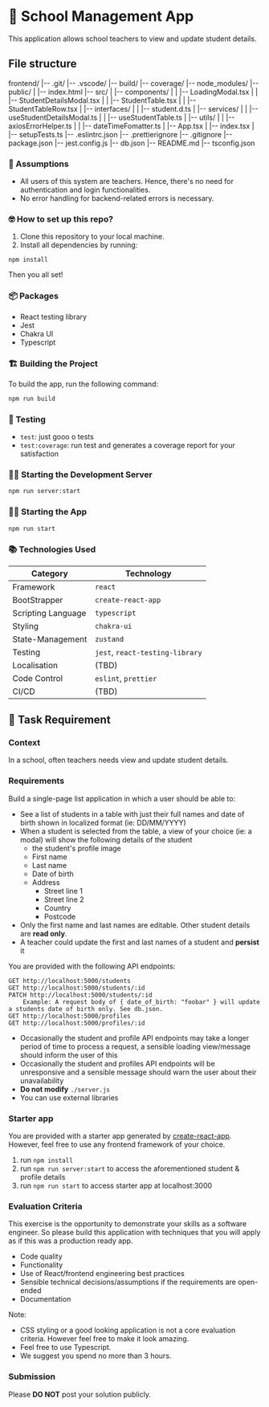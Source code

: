 # 🚀 School Management App

This application allows school teachers to view and update student details.

## File structure

frontend/
|-- .git/
|-- .vscode/
|-- build/
|-- coverage/
|-- node_modules/
|-- public/
| |-- index.html
|-- src/
| |-- components/
| | |-- LoadingModal.tsx
| | |-- StudentDetailsModal.tsx
| | |-- StudentTable.tsx
| | |-- StudentTableRow.tsx
| |-- interfaces/
| | |-- student.d.ts
| |-- services/
| | |-- useStudentDetailsModal.ts
| | |-- useStudentTable.ts
| |-- utils/
| | |-- axiosErrorHelper.ts
| | |-- dateTimeFomatter.ts
| |-- App.tsx
| |-- index.tsx
| |-- setupTests.ts
|-- .eslintrc.json
|-- .prettierignore
|-- .gitignore
|-- package.json
|-- jest.config.js
|-- db.json
|-- README.md
|-- tsconfig.json

### 🤔 Assumptions

- All users of this system are teachers. Hence, there's no need for authentication and login functionalities.
- No error handling for backend-related errors is necessary.

### 🤓 How to set up this repo?

1. Clone this repository to your local machine.
2. Install all dependencies by running:

```
npm install
```

Then you all set!

### 📦 Packages

- React testing library
- Jest
- Chakra UI
- Typescript

### 🏗️ Building the Project

To build the app, run the following command:

```bash
npm run build
```

### 🧪 Testing

- `test`: just gooo o tests
- `test:coverage`: run test and generates a coverage report for your satisfaction

### 🧑‍💻 Starting the Development Server

```bash
npm run server:start
```

### 🧑‍💻 Starting the App

```bash
npm run start
```

### 📚 Technologies Used

| Category           | Technology                      |
| ------------------ | ------------------------------- |
| Framework          | `react`                         |
| BootStrapper       | `create-react-app`              |
| Scripting Language | `typescript`                    |
| Styling            | `chakra-ui`                     |
| State-Management   | `zustand`                       |
| Testing            | `jest`, `react-testing-library` |
| Localisation       | (TBD)                           |
| Code Control       | `eslint`, `prettier`            |
| CI/CD              | (TBD)                           |

## 📝 Task Requirement

### Context

In a school, often teachers needs view and update student details.

### Requirements

Build a single-page list application in which a user should be able to:

- See a list of students in a table with just their full names and date of birth shown in localized format (ie: DD/MM/YYYY)
- When a student is selected from the table, a view of your choice (ie: a modal) will show the following details of the student
  - the student's profile image
  - First name
  - Last name
  - Date of birth
  - Address
    - Street line 1
    - Street line 2
    - Country
    - Postcode
- Only the first name and last names are editable. Other student details are **read only**.
- A teacher could update the first and last names of a student and **persist** it

You are provided with the following API endpoints:

```
GET http://localhost:5000/students
GET http://localhost:5000/students/:id
PATCH http://localhost:5000/students/:id
    Example: A request body of { date_of_birth: "foobar" } will update a students date of birth only. See db.json.
GET http://localhost:5000/profiles
GET http://localhost:5000/profiles/:id

```

- Occasionally the student and profile API endpoints may take a longer period of time to process a request, a sensible loading view/message should inform the user of this
- Occasionally the student and profiles API endpoints will be unresponsive and a sensible message should warn the user about their unavailability
- **Do not modify** `./server.js`
- You can use external libraries

### Starter app

You are provided with a starter app generated by [create-react-app](https://reactjs.org/docs/create-a-new-react-app.html).
However, feel free to use any frontend framework of your choice.

1. run `npm install`
2. run `npm run server:start` to access the aforementioned student & profile details
3. run `npm run start` to access starter app at localhost:3000

### Evaluation Criteria

This exercise is the opportunity to demonstrate your skills as a software engineer. So please build this application with techniques that you will apply as if this was a production ready app.

- Code quality
- Functionality
- Use of React/frontend engineering best practices
- Sensible technical decisions/assumptions if the requirements are open-ended
- Documentation

Note:

- CSS styling or a good looking application is not a core evaluation criteria. However feel free to make it look amazing.
- Feel free to use Typescript.
- We suggest you spend no more than 3 hours.

### Submission

Please **DO NOT** post your solution publicly.
